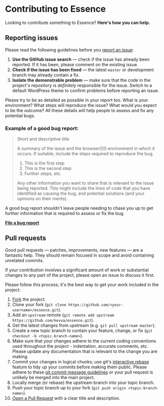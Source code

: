 # Contributing to Essence

Looking to contribute something to Essence? **Here's how you can help.**

## Reporting issues

Please read the following guidelines before you [report an issue](https://github.com/kevva/essence/issues/):

1. **Use the GitHub issue search** &mdash; check if the issue has already been
   reported. If it has been, please comment on the existing issue.
2. **Check if the issue has been fixed** &mdash; the latest `master` or
   development branch may already contain a fix.
3. **Isolate the demonstrable problem** &mdash; make sure that the code in the
   project's repository is _definitely_ responsible for the issue. Switch to a
   default WordPress theme to confirm problems before reporting an issue.

Please try to be as detailed as possible in your report too. What is your
environment? What steps will reproduce the issue? What would you expect to be
the outcome? All these details will help people to assess and fix any potential bugs.

### Example of a good bug report:

> Short and descriptive title
>
> A summary of the issue and the browser/OS environment in which it occurs. If
> suitable, include the steps required to reproduce the bug.
>
> 1. This is the first step
> 2. This is the second step
> 3. Further steps, etc.
>
> Any other information you want to share that is relevant to the issue being
> reported. This might include the lines of code that you have identified as
> causing the bug, and potential solutions (and your opinions on their
> merits).

A good bug report shouldn't leave people needing to chase you up to get further
information that is required to assess or fix the bug.

**[File a bug report](https://github.com/kevva/essence/issues/)**


## Pull requests

Good pull requests — patches, improvements, new features — are a fantastic
help. They should remain focused in scope and avoid containing unrelated
commits.

If your contribution involves a significant amount of work or substantial
changes to any part of the project, please open an issue to discuss it first.

Please follow this process; it's the best way to get your work included in the
project:

1. [Fork](http://help.github.com/fork-a-repo/) the project.
2. Clone your fork (`git clone
   https://github.com/<your-username>/essence.git`).
3. Add an `upstream` remote (`git remote add upstream
   https://github.com/kevva/essence.git`).
4. Get the latest changes from upstream (e.g. `git pull upstream
   master`).
5. Create a new topic branch to contain your feature, change, or fix (`git
   checkout -b <topic-branch-name>`).
6. Make sure that your changes adhere to the current coding conventions used
   throughout the project - indentation, accurate comments, etc. Please update
   any documentation that is relevant to the change you are making.
7. Commit your changes in logical chunks; use git's [interactive
   rebase](https://help.github.com/articles/interactive-rebase) feature to tidy
   up your commits before making them public. Please adhere to these [git commit
   message
   guidelines](http://tbaggery.com/2008/04/19/a-note-about-git-commit-messages.html)
   or your pull request is unlikely be merged into the main project.
8. Locally merge (or rebase) the upstream branch into your topic branch.
9. Push your topic branch up to your fork (`git push origin
   <topic-branch-name>`).
10. [Open a Pull Request](http://help.github.com/send-pull-requests/) with a
    clear title and description.

